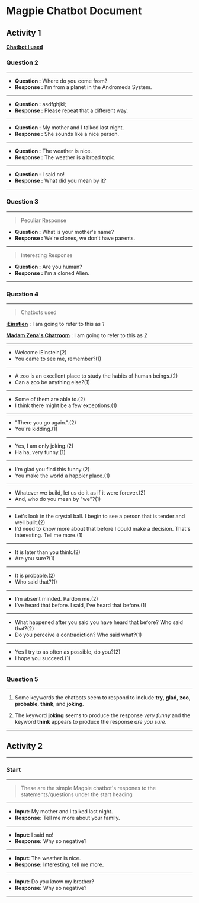 # Magpie Chatbot Document

## Activity 1

[**Chatbot I used**](https://www.pandorabots.com/pandora/talk?botid=c1baddb74e35ebd0)

### Question 2

---

- **Question :** Where do you come from?
- **Response :** I'm from a planet in the Andromeda System.

---

- **Question :** asdfghjkl;
- **Response :** Please repeat that a different way.

---

- **Question :** My mother and I talked last night.
- **Response :** She sounds like a nice person.

---

- **Question :** The weather is nice.
- **Response :** The weather is a broad topic.

---

- **Question :** I said no!
- **Response :** What did you mean by it?

---

### Question 3

---

> Peculiar Response

- **Question :** What is your mother's name?
- **Response :** We're clones, we don't have parents.

---

> Interesting Response

- **Question :** Are you human?
- **Response :** I'm a cloned Alien.

---

### Question 4

---

> Chatbots used

[**iEinstien**](https://www.pandorabots.com/pandora/talk?botid=ea77c0200e365cfb)
: I am going to refer to this as *1*

[**Madam Zena's Chatroom**](http://www.madamzena.com)
: I am going to refer to this as *2*

---

- Welcome iEinstein(2)
- You came to see me, remember?(1)

---

- A zoo is an excellent place to study the habits of human beings.(2)
- Can a zoo be anything else?(1)
  
---

- Some of them are able to.(2)
- I think there might be a few exceptions.(1)

---

- "There you go again.".(2)
- You're kidding.(1)

---

- Yes, I am only joking.(2)
- Ha ha, very funny.(1)

---

- I'm glad you find this funny.(2)
- You make the world a happier place.(1)

---

- Whatever we build, let us do it as if it were forever.(2)
- And, who do you mean by "we"?(1)

---

- Let's look in the crystal ball. I begin to see a person that is tender and well built.(2)
- I'd need to know more about that before I could make a decision. That's interesting. Tell me more.(1)

---

- It is later than you think.(2)
- Are you sure?(1)

---

- It is probable.(2)
- Who said that?(1)

---

- I'm absent minded. Pardon me.(2)
- I've heard that before. I said, I've heard that before.(1)

---

- What happened after you said you have heard that before? Who said that?(2)
- Do you perceive a contradiction? Who said what?(1)

---

- Yes I try to as often as possible, do you?(2)
- I hope you succeed.(1)

---

### Question 5

---

1. Some keywords the chatbots seem to respond to include **try**, **glad**, **zoo**, **probable**, **think**, and **joking**.

2. The keyword **joking** seems to produce the response *very funny* and the keyword **think** appears to produce the response *are you sure*.

---

## Activity 2

---

### Start

---

> These are the simple Magpie chatbot's respones to the statements/questions under the start heading

---

- **Input:** My mother and I talked last night.
- **Response:** Tell me more about your family.

---

- **Input:** I said no!
- **Response:** Why so negative?

---

- **Input:** The weather is nice.
- **Response:** Interesting, tell me more.

---

- **Input:** Do you know my brother?
- **Response:** Why so negative?
  
---
